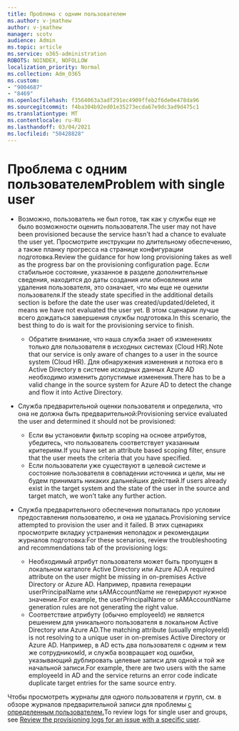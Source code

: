 ```yaml
---
title: Проблема с одним пользователем
ms.author: v-jmathew
author: v-jmathew
manager: scotv
audience: Admin
ms.topic: article
ms.service: o365-administration
ROBOTS: NOINDEX, NOFOLLOW
localization_priority: Normal
ms.collection: Adm_O365
ms.custom:
- "9004687"
- "8469"
ms.openlocfilehash: f3564063a3adf291ec4909ffeb2f6de0e478da96
ms.sourcegitcommit: f4ba304b92ed01e35273ecda67e9dc3ad9d475c1
ms.translationtype: MT
ms.contentlocale: ru-RU
ms.lasthandoff: 03/04/2021
ms.locfileid: "50428828"
---
```

# <a name="problem-with-single-user"></a><span data-ttu-id="ae487-102">Проблема с одним пользователем</span><span class="sxs-lookup"><span data-stu-id="ae487-102">Problem with single user</span></span>

- <span data-ttu-id="ae487-103">Возможно, пользователь не был готов, так как у службы еще не было возможности оценить пользователя.</span><span class="sxs-lookup"><span data-stu-id="ae487-103">The user may not have been provisioned because the service hasn't had a chance to evaluate the user yet.</span></span> <span data-ttu-id="ae487-104">Просмотрите инструкции по длительному обеспечению, а также планку прогресса на странице конфигурации подготовка.</span><span class="sxs-lookup"><span data-stu-id="ae487-104">Review the guidance for how long provisioning takes as well as the progress bar on the provisioning configuration page.</span></span> <span data-ttu-id="ae487-105">Если стабильное состояние, указанное в разделе дополнительные сведения, находится до даты создания или обновления или удаления пользователя, это означает, что мы еще не оценили пользователя.</span><span class="sxs-lookup"><span data-stu-id="ae487-105">If the steady state specified in the additional details section is before the date the user was created/updated/deleted, it means we have not evaluated the user yet.</span></span> <span data-ttu-id="ae487-106">В этом сценарии лучше всего дождаться завершения службы подготовка.</span><span class="sxs-lookup"><span data-stu-id="ae487-106">In this scenario, the best thing to do is wait for the provisioning service to finish.</span></span>

  - <span data-ttu-id="ae487-107">Обратите внимание, что наша служба знает об изменениях только для пользователя в исходных системах (Cloud HR).</span><span class="sxs-lookup"><span data-stu-id="ae487-107">Note that our service is only aware of changes to a user in the source system (Cloud HR).</span></span> <span data-ttu-id="ae487-108">Для обнаружения изменения и потока его в Active Directory в системе исходных данных Azure AD необходимо изменить допустимые изменения.</span><span class="sxs-lookup"><span data-stu-id="ae487-108">There has to be a valid change in the source system for Azure AD to detect the change and flow it into Active Directory.</span></span>
- <span data-ttu-id="ae487-109">Служба предварительной оценки пользователя и определила, что она не должна быть предварительной:</span><span class="sxs-lookup"><span data-stu-id="ae487-109">Provisioning service evaluated the user and determined it should not be provisioned:</span></span>
  - <span data-ttu-id="ae487-110">Если вы установили фильтр scoping на основе атрибутов, убедитесь, что пользователь соответствует указанным критериям.</span><span class="sxs-lookup"><span data-stu-id="ae487-110">If you have set an attribute based scoping filter, ensure that the user meets the criteria that you have specified.</span></span>
  - <span data-ttu-id="ae487-111">Если пользователи уже существуют в целевой системе и состояние пользователя в совпадении источника и цели, мы не будем принимать никаких дальнейших действий.</span><span class="sxs-lookup"><span data-stu-id="ae487-111">If users already exist in the target system and the state of the user in the source and target match, we won't take any further action.</span></span>
- <span data-ttu-id="ae487-112">Служба предварительного обеспечения попыталась про условии предоставления пользователю, и она не удалась.</span><span class="sxs-lookup"><span data-stu-id="ae487-112">Provisioning service attempted to provision the user and it failed.</span></span> <span data-ttu-id="ae487-113">В этих сценариях просмотрите вкладку устранения неполадок и рекомендации журналов подготовка:</span><span class="sxs-lookup"><span data-stu-id="ae487-113">For these scenarios, review the troubleshooting and recommendations tab of the provisioning logs:</span></span>
  - <span data-ttu-id="ae487-114">Необходимый атрибут пользователя может быть пропущен в локальном каталоге Active Directory или Azure AD.</span><span class="sxs-lookup"><span data-stu-id="ae487-114">A required attribute on the user might be missing in on-premises Active Directory or Azure AD.</span></span> <span data-ttu-id="ae487-115">Например, правила генерации userPrincipalName или sAMAccountName не генерируют нужное значение.</span><span class="sxs-lookup"><span data-stu-id="ae487-115">For example, the userPrincipalName or sAMAccountName generation rules are not generating the right value.</span></span>
  - <span data-ttu-id="ae487-116">Соответствие атрибуту (обычно employeeId) не является решением для уникального пользователя в локальном Active Directory или Azure AD.</span><span class="sxs-lookup"><span data-stu-id="ae487-116">The matching attribute (usually employeeId) is not resolving to a unique user in on-premises Active Directory or Azure AD.</span></span> <span data-ttu-id="ae487-117">Например, в AD есть два пользователя с одним и тем же сотрудникомId, и служба возвращает код ошибки, указывающий дублировать целевые записи для одной и той же начальной записи.</span><span class="sxs-lookup"><span data-stu-id="ae487-117">For example, there are two users with the same employeeId in AD and the service returns an error code indicate duplicate target entries for the same source entry.</span></span>

<span data-ttu-id="ae487-118">Чтобы просмотреть журналы для одного пользователя и групп, см. в обзоре журналов предварительной записи для проблемы [с определенным пользователем.](https://docs.microsoft.com/azure/active-directory/reports-monitoring/concept-provisioning-logs)</span><span class="sxs-lookup"><span data-stu-id="ae487-118">To review logs for single user and groups, see [Review the provisioning logs for an issue with a specific user](https://docs.microsoft.com/azure/active-directory/reports-monitoring/concept-provisioning-logs).</span></span>
